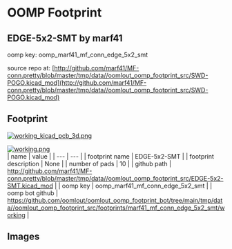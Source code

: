 # OOMP Footprint  
## EDGE-5x2-SMT  by marf41  
  
oomp key: oomp_marf41_mf_conn_edge_5x2_smt  
  
source repo at: [http://github.com/marf41/MF-conn.pretty/blob/master/tmp/data//oomlout_oomp_footprint_src/SWD-POGO.kicad_mod](http://github.com/marf41/MF-conn.pretty/blob/master/tmp/data//oomlout_oomp_footprint_src/SWD-POGO.kicad_mod)  
## Footprint  
  
[![working_kicad_pcb_3d.png](working_kicad_pcb_3d_600.png)](working_kicad_pcb_3d.png)  
  
[![working.png](working_600.png)](working.png)  
| name | value | 
| --- | --- | 
| footprint name | EDGE-5x2-SMT | 
| footprint description | None | 
| number of pads | 10 | 
| github path | http://github.com/marf41/MF-conn.pretty/blob/master/tmp/data//oomlout_oomp_footprint_src/EDGE-5x2-SMT.kicad_mod | 
| oomp key | oomp_marf41_mf_conn_edge_5x2_smt | 
| oomp bot github | https://github.com/oomlout/oomlout_oomp_footprint_bot/tree/main/tmp/data//oomlout_oomp_footprint_src/footprints/marf41_mf_conn_edge_5x2_smt/working | 
## Images  
